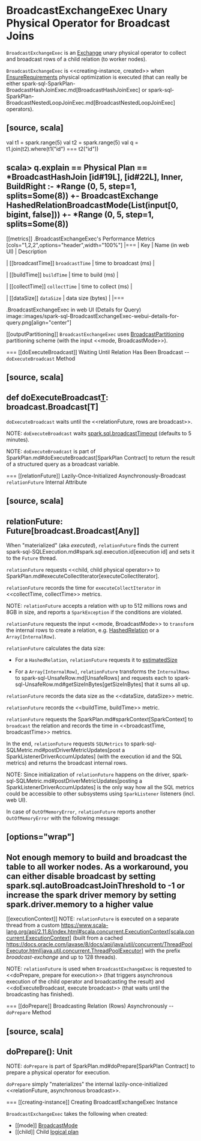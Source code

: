 # BroadcastExchangeExec Unary Physical Operator for Broadcast Joins

`BroadcastExchangeExec` is an [Exchange](Exchange.md) unary physical operator to collect and broadcast rows of a child relation (to worker nodes).

`BroadcastExchangeExec` is <<creating-instance, created>> when [EnsureRequirements](../physical-optimizations/EnsureRequirements.md) physical optimization is executed (that can really be either spark-sql-SparkPlan-BroadcastHashJoinExec.md[BroadcastHashJoinExec] or spark-sql-SparkPlan-BroadcastNestedLoopJoinExec.md[BroadcastNestedLoopJoinExec] operators).

[source, scala]
----
val t1 = spark.range(5)
val t2 = spark.range(5)
val q = t1.join(t2).where(t1("id") === t2("id"))

scala> q.explain
== Physical Plan ==
*BroadcastHashJoin [id#19L], [id#22L], Inner, BuildRight
:- *Range (0, 5, step=1, splits=Some(8))
+- BroadcastExchange HashedRelationBroadcastMode(List(input[0, bigint, false]))
   +- *Range (0, 5, step=1, splits=Some(8))
----

[[metrics]]
.BroadcastExchangeExec's Performance Metrics
[cols="1,2,2",options="header",width="100%"]
|===
| Key
| Name (in web UI)
| Description

| [[broadcastTime]] `broadcastTime`
| time to broadcast (ms)
|

| [[buildTime]] `buildTime`
| time to build (ms)
|

| [[collectTime]] `collectTime`
| time to collect (ms)
|

| [[dataSize]] `dataSize`
| data size (bytes)
|
|===

.BroadcastExchangeExec in web UI (Details for Query)
image::images/spark-sql-BroadcastExchangeExec-webui-details-for-query.png[align="center"]

[[outputPartitioning]]
`BroadcastExchangeExec` uses [BroadcastPartitioning](../Partitioning.md#BroadcastPartitioning) partitioning scheme (with the input <<mode, BroadcastMode>>).

=== [[doExecuteBroadcast]] Waiting Until Relation Has Been Broadcast -- `doExecuteBroadcast` Method

[source, scala]
----
def doExecuteBroadcast[T](): broadcast.Broadcast[T]
----

`doExecuteBroadcast` waits until the <<relationFuture, rows are broadcast>>.

NOTE: `doExecuteBroadcast` waits [spark.sql.broadcastTimeout](../SQLConf.md#broadcastTimeout) (defaults to 5 minutes).

NOTE: `doExecuteBroadcast` is part of SparkPlan.md#doExecuteBroadcast[SparkPlan Contract] to return the result of a structured query as a broadcast variable.

=== [[relationFuture]] Lazily-Once-Initialized Asynchronously-Broadcast `relationFuture` Internal Attribute

[source, scala]
----
relationFuture: Future[broadcast.Broadcast[Any]]
----

When "materialized" (aka _executed_), `relationFuture` finds the current spark-sql-SQLExecution.md#spark.sql.execution.id[execution id] and sets it to the `Future` thread.

`relationFuture` requests <<child, child physical operator>> to SparkPlan.md#executeCollectIterator[executeCollectIterator].

`relationFuture` records the time for `executeCollectIterator` in <<collectTime, collectTime>> metrics.

NOTE: `relationFuture` accepts a relation with up to 512 millions rows and 8GB in size, and reports a `SparkException` if the conditions are violated.

`relationFuture` requests the input <<mode, BroadcastMode>> to `transform` the internal rows to create a relation, e.g. [HashedRelation](HashedRelation.md) or a `Array[InternalRow]`.

`relationFuture` calculates the data size:

* For a `HashedRelation`, `relationFuture` requests it to [estimatedSize](../KnownSizeEstimation.md#estimatedSize)

* For a `Array[InternalRow]`, `relationFuture` transforms the `InternalRows` to spark-sql-UnsafeRow.md[UnsafeRows] and requests each to spark-sql-UnsafeRow.md#getSizeInBytes[getSizeInBytes] that it sums all up.

`relationFuture` records the data size as the <<dataSize, dataSize>> metric.

`relationFuture` records the <<buildTime, buildTime>> metric.

`relationFuture` requests the SparkPlan.md#sparkContext[SparkContext] to `broadcast` the relation and records the time in <<broadcastTime, broadcastTime>> metrics.

In the end, `relationFuture` requests `SQLMetrics` to spark-sql-SQLMetric.md#postDriverMetricUpdates[post a SparkListenerDriverAccumUpdates] (with the execution id and the SQL metrics) and returns the broadcast internal rows.

NOTE: Since initialization of `relationFuture` happens on the driver, spark-sql-SQLMetric.md#postDriverMetricUpdates[posting a SparkListenerDriverAccumUpdates] is the only way how all the SQL metrics could be accessible to other subsystems using `SparkListener` listeners (incl. web UI).

In case of `OutOfMemoryError`, `relationFuture` reports another `OutOfMemoryError` with the following message:

[options="wrap"]
----
Not enough memory to build and broadcast the table to all worker nodes. As a workaround, you can either disable broadcast by setting spark.sql.autoBroadcastJoinThreshold to -1 or increase the spark driver memory by setting spark.driver.memory to a higher value
----

[[executionContext]]
NOTE: `relationFuture` is executed on a separate thread from a custom https://www.scala-lang.org/api/2.11.8/index.html#scala.concurrent.ExecutionContext[scala.concurrent.ExecutionContext] (built from a cached https://docs.oracle.com/javase/8/docs/api/java/util/concurrent/ThreadPoolExecutor.html[java.util.concurrent.ThreadPoolExecutor] with the prefix *broadcast-exchange* and up to 128 threads).

NOTE: `relationFuture` is used when `BroadcastExchangeExec` is requested to <<doPrepare, prepare for execution>> (that triggers asynchronous execution of the child operator and broadcasting the result) and <<doExecuteBroadcast, execute broadcast>> (that waits until the broadcasting has finished).

=== [[doPrepare]] Broadcasting Relation (Rows) Asynchronously -- `doPrepare` Method

[source, scala]
----
doPrepare(): Unit
----

NOTE: `doPrepare` is part of SparkPlan.md#doPrepare[SparkPlan Contract] to prepare a physical operator for execution.

`doPrepare` simply "materializes" the internal lazily-once-initialized <<relationFuture, asynchronous broadcast>>.

=== [[creating-instance]] Creating BroadcastExchangeExec Instance

`BroadcastExchangeExec` takes the following when created:

* [[mode]] [BroadcastMode](../BroadcastMode.md)
* [[child]] Child [logical plan](../logical-operators/LogicalPlan.md)
